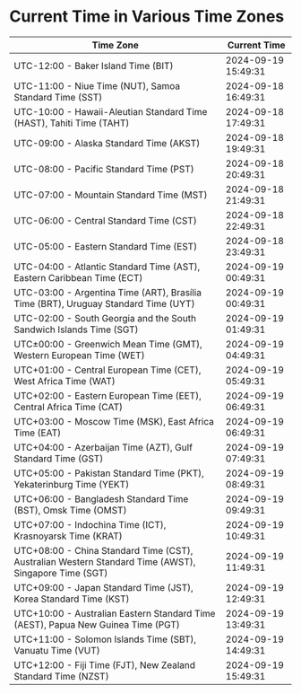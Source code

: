 # Current Time in Various Time Zones

| Time Zone | Current Time |
|-----------|--------------|
| UTC-12:00 - Baker Island Time (BIT) | 2024-09-19 15:49:31 |
| UTC-11:00 - Niue Time (NUT), Samoa Standard Time (SST) | 2024-09-18 16:49:31 |
| UTC-10:00 - Hawaii-Aleutian Standard Time (HAST), Tahiti Time (TAHT) | 2024-09-18 17:49:31 |
| UTC-09:00 - Alaska Standard Time (AKST) | 2024-09-18 19:49:31 |
| UTC-08:00 - Pacific Standard Time (PST) | 2024-09-18 20:49:31 |
| UTC-07:00 - Mountain Standard Time (MST) | 2024-09-18 21:49:31 |
| UTC-06:00 - Central Standard Time (CST) | 2024-09-18 22:49:31 |
| UTC-05:00 - Eastern Standard Time (EST) | 2024-09-18 23:49:31 |
| UTC-04:00 - Atlantic Standard Time (AST), Eastern Caribbean Time (ECT) | 2024-09-19 00:49:31 |
| UTC-03:00 - Argentina Time (ART), Brasília Time (BRT), Uruguay Standard Time (UYT) | 2024-09-19 00:49:31 |
| UTC-02:00 - South Georgia and the South Sandwich Islands Time (SGT) | 2024-09-19 01:49:31 |
| UTC±00:00 - Greenwich Mean Time (GMT), Western European Time (WET) | 2024-09-19 04:49:31 |
| UTC+01:00 - Central European Time (CET), West Africa Time (WAT) | 2024-09-19 05:49:31 |
| UTC+02:00 - Eastern European Time (EET), Central Africa Time (CAT) | 2024-09-19 06:49:31 |
| UTC+03:00 - Moscow Time (MSK), East Africa Time (EAT) | 2024-09-19 06:49:31 |
| UTC+04:00 - Azerbaijan Time (AZT), Gulf Standard Time (GST) | 2024-09-19 07:49:31 |
| UTC+05:00 - Pakistan Standard Time (PKT), Yekaterinburg Time (YEKT) | 2024-09-19 08:49:31 |
| UTC+06:00 - Bangladesh Standard Time (BST), Omsk Time (OMST) | 2024-09-19 09:49:31 |
| UTC+07:00 - Indochina Time (ICT), Krasnoyarsk Time (KRAT) | 2024-09-19 10:49:31 |
| UTC+08:00 - China Standard Time (CST), Australian Western Standard Time (AWST), Singapore Time (SGT) | 2024-09-19 11:49:31 |
| UTC+09:00 - Japan Standard Time (JST), Korea Standard Time (KST) | 2024-09-19 12:49:31 |
| UTC+10:00 - Australian Eastern Standard Time (AEST), Papua New Guinea Time (PGT) | 2024-09-19 13:49:31 |
| UTC+11:00 - Solomon Islands Time (SBT), Vanuatu Time (VUT) | 2024-09-19 14:49:31 |
| UTC+12:00 - Fiji Time (FJT), New Zealand Standard Time (NZST) | 2024-09-19 15:49:31 |
